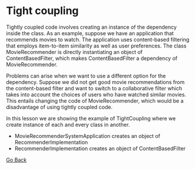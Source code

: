 # Tight coupling


Tightly coupled code involves creating an instance of the dependency inside the class. As an example, suppose we have an application that recommends movies to watch. The application uses content-based filtering that employs item-to-item similarity as well as user preferences. The class MovieRecommender is directly instantiating an object of ContentBasedFilter, which makes ContentBasedFilter a dependency of MovieRecommender.

Problems can arise when we want to use a different option for the dependency. Suppose we did not get good movie recommendations from the content-based filter and want to switch to a collaborative filter which takes into account the choices of users who have watched similar movies. This entails changing the code of MovieRecommender, which would be a disadvantage of using tightly coupled code.

In this lesson we are showing the example of TightCoupling where we create instance of each and every 
class in another.

<ul>
  <li>MovieRecommenderSystemApplication creates an object of RecommenderImplementation</li>
  <li>RecommenderImplementation creates an object of ContentBasedFilter</li>
</ul>


<a href="https://github.com/insane-arnold/Spring-Learning/blob/main/README.md#spring-learning------cheatsheet-for-spring">Go Back </a>

